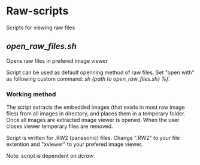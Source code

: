 # Raw-scripts
Scripts for viewing raw files


## *open_raw_files.sh*
Opens raw files in prefered image viewer

Script can be used as default openning method of raw files. Set "open with" as following custom command: *sh {path to open_raw_files.sh} %f*.


### Working method
The script extracts the embedded images (that exists in most raw image files) from all images in directory, and places them in a temperary folder. Once all images are extracted image viewer is opened. When the user closes viewer temperary files are removed.

Script is written for .RW2 (panasonic) files. Change ".RW2" to your file extention and "xviewer" to your prefered image viewer.

Note: script is dependent on *dcraw*.
